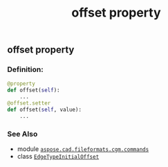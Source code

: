 ﻿---
title: offset property
second_title: Aspose.CAD for Python via .NET API References
description: 
type: docs
weight: 80
url: /python-net/aspose.cad.fileformats.cgm.commands/edgetypeinitialoffset/offset/
is_root: false
---

## offset property

### Definition:
```python
@property
def offset(self):
    ...
@offset.setter
def offset(self, value):
    ...
```

### See Also
* module [`aspose.cad.fileformats.cgm.commands`](../../)
* class [`EdgeTypeInitialOffset`](/cad/python-net/aspose.cad.fileformats.cgm.commands/edgetypeinitialoffset)
